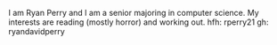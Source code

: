 I am Ryan Perry and I am a senior majoring in computer science. My interests are reading (mostly horror) and working out.
hfh: rperry21
gh: ryandavidperry
